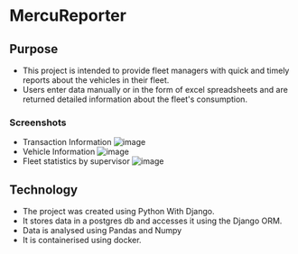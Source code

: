 # MercuReporter
## Purpose
- This project is intended to provide fleet managers with quick and timely reports about the vehicles in their fleet.
- Users enter data manually or in the form of excel spreadsheets and are returned detailed information about the fleet's consumption.
### Screenshots
- Transaction Information
![image](https://github.com/user-attachments/assets/ef2c9862-d351-4408-88f6-da038f110943)
- Vehicle Information
![image](https://github.com/user-attachments/assets/02ce4cdd-404e-45d1-bd33-eba7c080e2eb)
- Fleet statistics by supervisor
![image](https://github.com/user-attachments/assets/1f7646dd-27d5-4f8b-b607-6708fe543cc9)

## Technology
- The project was created using Python With Django.
- It stores data in a postgres db and accesses it using the Django ORM.
- Data is analysed using Pandas and Numpy
- It is containerised using docker.

